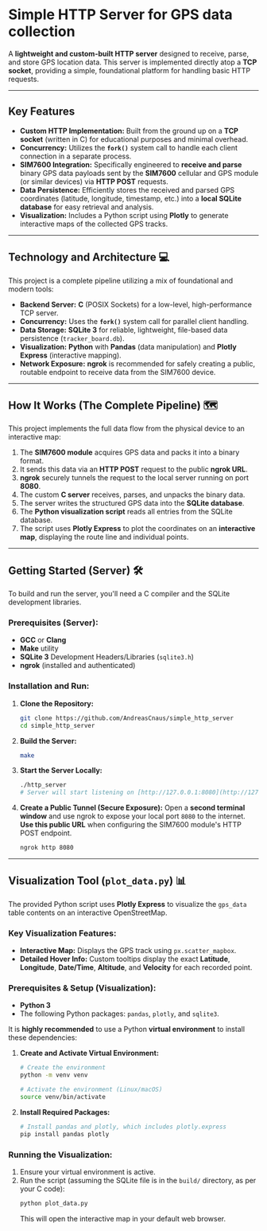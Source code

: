 # Simple HTTP Server for GPS data collection

A **lightweight and custom-built HTTP server** designed to receive, parse, and store GPS location data. This server is implemented directly atop a **TCP socket**, providing a simple, foundational platform for handling basic HTTP requests.

---

## Key Features

* **Custom HTTP Implementation:** Built from the ground up on a **TCP socket** (written in C) for educational purposes and minimal overhead.
* **Concurrency:** Utilizes the **`fork()`** system call to handle each client connection in a separate process.
* **SIM7600 Integration:** Specifically engineered to **receive and parse** binary GPS data payloads sent by the **SIM7600** cellular and GPS module (or similar devices) via **HTTP POST** requests.
* **Data Persistence:** Efficiently stores the received and parsed GPS coordinates (latitude, longitude, timestamp, etc.) into a **local SQLite database** for easy retrieval and analysis.
* **Visualization:** Includes a Python script using **Plotly** to generate interactive maps of the collected GPS tracks.

---

## Technology and Architecture 💻

This project is a complete pipeline utilizing a mix of foundational and modern tools:

* **Backend Server:** **C** (POSIX Sockets) for a low-level, high-performance TCP server.
* **Concurrency:** Uses the **`fork()`** system call for parallel client handling.
* **Data Storage:** **SQLite 3** for reliable, lightweight, file-based data persistence (`tracker_board.db`).
* **Visualization:** **Python** with **Pandas** (data manipulation) and **Plotly Express** (interactive mapping).
* **Network Exposure:** **ngrok** is recommended for safely creating a public, routable endpoint to receive data from the SIM7600 device.

---

## How It Works (The Complete Pipeline) 🗺️

This project implements the full data flow from the physical device to an interactive map:

1.  The **SIM7600 module** acquires GPS data and packs it into a binary format.
2.  It sends this data via an **HTTP POST** request to the public **ngrok URL**.
3.  **ngrok** securely tunnels the request to the local server running on port **8080**.
4.  The custom **C server** receives, parses, and unpacks the binary data.
5.  The server writes the structured GPS data into the **SQLite database**.
6.  The **Python visualization script** reads all entries from the SQLite database.
7.  The script uses **Plotly Express** to plot the coordinates on an **interactive map**, displaying the route line and individual points.

---

## Getting Started (Server) 🛠️

To build and run the server, you'll need a C compiler and the SQLite development libraries.

### Prerequisites (Server):

* **GCC** or **Clang**
* **Make** utility
* **SQLite 3** Development Headers/Libraries (`sqlite3.h`)
* **ngrok** (installed and authenticated)

### Installation and Run:

1.  **Clone the Repository:**
    ```bash
    git clone https://github.com/AndreasCnaus/simple_http_server
    cd simple_http_server 
    ```

2.  **Build the Server:**
    ```bash
    make
    ```

3.  **Start the Server Locally:**
    ```bash
    ./http_server
    # Server will start listening on [http://127.0.0.1:8080](http://127.0.0.1:8080)
    ```

4.  **Create a Public Tunnel (Secure Exposure):**
    Open a **second terminal window** and use ngrok to expose your local port `8080` to the internet. **Use this public URL** when configuring the SIM7600 module's HTTP POST endpoint.
    ```bash
    ngrok http 8080
    ```

---

## Visualization Tool (`plot_data.py`) 📊

The provided Python script uses **Plotly Express** to visualize the `gps_data` table contents on an interactive OpenStreetMap.

### Key Visualization Features:

* **Interactive Map:** Displays the GPS track using `px.scatter_mapbox`.
* **Detailed Hover Info:** Custom tooltips display the exact **Latitude**, **Longitude**, **Date/Time**, **Altitude**, and **Velocity** for each recorded point.

### Prerequisites & Setup (Visualization):

* **Python 3**
* The following Python packages: `pandas`, `plotly`, and `sqlite3`.

It is **highly recommended** to use a Python **virtual environment** to install these dependencies:

1.  **Create and Activate Virtual Environment:**
    ```bash
    # Create the environment 
    python -m venv venv 
    
    # Activate the environment (Linux/macOS)
    source venv/bin/activate 
    ```

2.  **Install Required Packages:**
    ```bash
    # Install pandas and plotly, which includes plotly.express
    pip install pandas plotly
    ```

### Running the Visualization:

1.  Ensure your virtual environment is active.
2.  Run the script (assuming the SQLite file is in the `build/` directory, as per your C code):
    ```bash
    python plot_data.py
    ```
    This will open the interactive map in your default web browser.